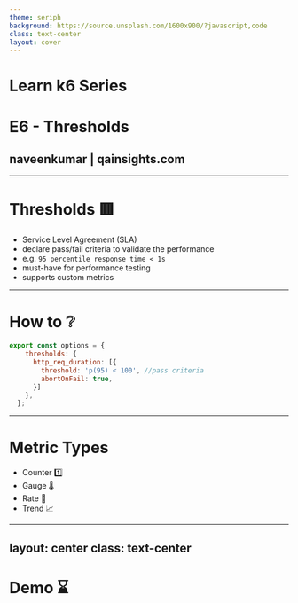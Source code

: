 ```yaml
---
theme: seriph
background: https://source.unsplash.com/1600x900/?javascript,code
class: text-center
layout: cover
---
```


# Learn k6 Series

# E6 - Thresholds

## naveenkumar | qainsights.com

---

# Thresholds 🟥


- Service Level Agreement (SLA)
- declare pass/fail criteria to validate the performance
- e.g. `95 percentile response time < 1s`
- must-have for performance testing
- supports custom metrics

---

# How to ❔

```javascript
export const options = {
    thresholds: {
      http_req_duration: [{
        threshold: 'p(95) < 100', //pass criteria
        abortOnFail: true, 
      }]      
    },
  };
```
---

# Metric Types

- Counter 1️⃣
- Gauge 🌡
- Rate 🚤
- Trend 📈

---
layout: center
class: text-center
---

# 

# Demo ⌛ 
